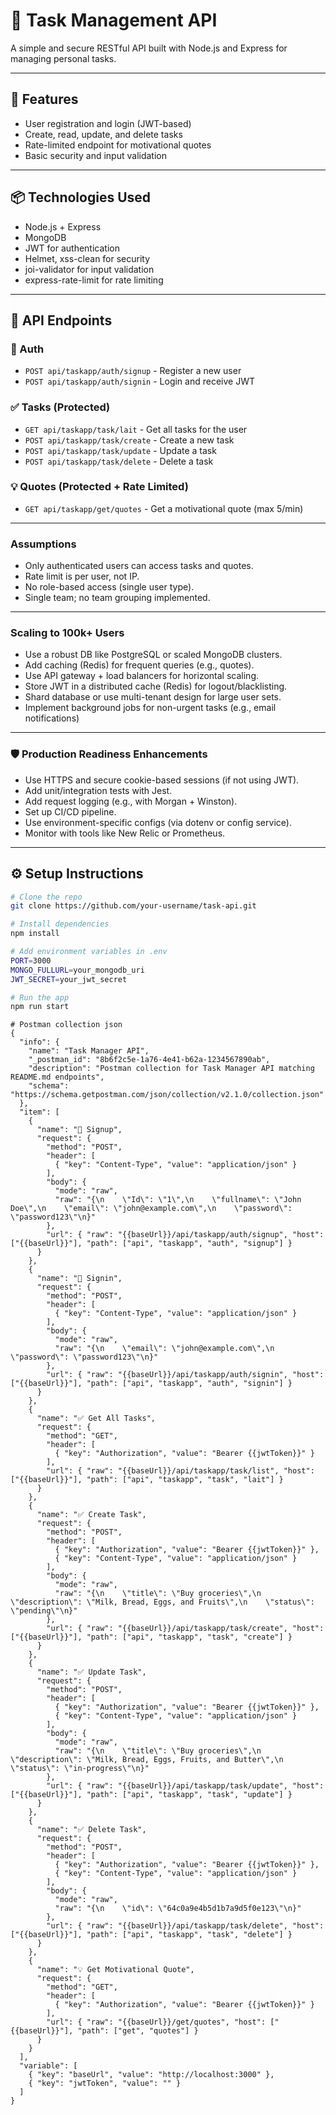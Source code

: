 # 📝 Task Management API

A simple and secure RESTful API built with Node.js and Express for managing personal tasks.

---

## 🚀 Features

- User registration and login (JWT-based)
- Create, read, update, and delete tasks
- Rate-limited endpoint for motivational quotes
- Basic security and input validation

---

## 📦 Technologies Used

- Node.js + Express
- MongoDB
- JWT for authentication
- Helmet, xss-clean for security
- joi-validator for input validation
- express-rate-limit for rate limiting

---

## 📁 API Endpoints

### 🔐 Auth
- `POST api/taskapp/auth/signup` - Register a new user
- `POST api/taskapp/auth/signin` - Login and receive JWT

### ✅ Tasks (Protected)
- `GET api/taskapp/task/lait` - Get all tasks for the user
- `POST api/taskapp/task/create` - Create a new task
- `POST api/taskapp/task/update` - Update a task
- `POST api/taskapp/task/delete` - Delete a task

### 💡 Quotes (Protected + Rate Limited)
- `GET api/taskapp/get/quotes` - Get a motivational quote (max 5/min)

---
### Assumptions
- Only authenticated users can access tasks and quotes.
- Rate limit is per user, not IP.
- No role-based access (single user type).
- Single team; no team grouping implemented.

---

### Scaling to 100k+ Users
- Use a robust DB like PostgreSQL or scaled MongoDB clusters.
- Add caching (Redis) for frequent queries (e.g., quotes).
- Use API gateway + load balancers for horizontal scaling.
- Store JWT in a distributed cache (Redis) for logout/blacklisting.
- Shard database or use multi-tenant design for large user sets.
- Implement background jobs for non-urgent tasks (e.g., email notifications)

---

### 🛡️ Production Readiness Enhancements
- Use HTTPS and secure cookie-based sessions (if not using JWT).
- Add unit/integration tests with Jest.
- Add request logging (e.g., with Morgan + Winston).
- Set up CI/CD pipeline.
- Use environment-specific configs (via dotenv or config service).
- Monitor with tools like New Relic or Prometheus.

---

## ⚙️ Setup Instructions

```bash
# Clone the repo
git clone https://github.com/your-username/task-api.git

# Install dependencies
npm install

# Add environment variables in .env
PORT=3000
MONGO_FULLURL=your_mongodb_uri
JWT_SECRET=your_jwt_secret

# Run the app
npm run start

```
```
# Postman collection json
{
  "info": {
    "name": "Task Manager API",
    "_postman_id": "8b6f2c5e-1a76-4e41-b62a-1234567890ab",
    "description": "Postman collection for Task Manager API matching README.md endpoints",
    "schema": "https://schema.getpostman.com/json/collection/v2.1.0/collection.json"
  },
  "item": [
    {
      "name": "🔐 Signup",
      "request": {
        "method": "POST",
        "header": [
          { "key": "Content-Type", "value": "application/json" }
        ],
        "body": {
          "mode": "raw",
          "raw": "{\n    \"Id\": \"1\",\n    \"fullname\": \"John Doe\",\n    \"email\": \"john@example.com\",\n    \"password\": \"password123\"\n}"
        },
        "url": { "raw": "{{baseUrl}}/api/taskapp/auth/signup", "host": ["{{baseUrl}}"], "path": ["api", "taskapp", "auth", "signup"] }
      }
    },
    {
      "name": "🔐 Signin",
      "request": {
        "method": "POST",
        "header": [
          { "key": "Content-Type", "value": "application/json" }
        ],
        "body": {
          "mode": "raw",
          "raw": "{\n    \"email\": \"john@example.com\",\n    \"password\": \"password123\"\n}"
        },
        "url": { "raw": "{{baseUrl}}/api/taskapp/auth/signin", "host": ["{{baseUrl}}"], "path": ["api", "taskapp", "auth", "signin"] }
      }
    },
    {
      "name": "✅ Get All Tasks",
      "request": {
        "method": "GET",
        "header": [
          { "key": "Authorization", "value": "Bearer {{jwtToken}}" }
        ],
        "url": { "raw": "{{baseUrl}}/api/taskapp/task/list", "host": ["{{baseUrl}}"], "path": ["api", "taskapp", "task", "lait"] }
      }
    },
    {
      "name": "✅ Create Task",
      "request": {
        "method": "POST",
        "header": [
          { "key": "Authorization", "value": "Bearer {{jwtToken}}" },
          { "key": "Content-Type", "value": "application/json" }
        ],
        "body": {
          "mode": "raw",
          "raw": "{\n    \"title\": \"Buy groceries\",\n    \"description\": \"Milk, Bread, Eggs, and Fruits\",\n    \"status\": \"pending\"\n}"
        },
        "url": { "raw": "{{baseUrl}}/api/taskapp/task/create", "host": ["{{baseUrl}}"], "path": ["api", "taskapp", "task", "create"] }
      }
    },
    {
      "name": "✅ Update Task",
      "request": {
        "method": "POST",
        "header": [
          { "key": "Authorization", "value": "Bearer {{jwtToken}}" },
          { "key": "Content-Type", "value": "application/json" }
        ],
        "body": {
          "mode": "raw",
          "raw": "{\n    \"title\": \"Buy groceries\",\n    \"description\": \"Milk, Bread, Eggs, Fruits, and Butter\",\n    \"status\": \"in-progress\"\n}"
        },
        "url": { "raw": "{{baseUrl}}/api/taskapp/task/update", "host": ["{{baseUrl}}"], "path": ["api", "taskapp", "task", "update"] }
      }
    },
    {
      "name": "✅ Delete Task",
      "request": {
        "method": "POST",
        "header": [
          { "key": "Authorization", "value": "Bearer {{jwtToken}}" },
          { "key": "Content-Type", "value": "application/json" }
        ],
        "body": {
          "mode": "raw",
          "raw": "{\n    \"id\": \"64c0a9e4b5d1b7a9d5f0e123\"\n}"
        },
        "url": { "raw": "{{baseUrl}}/api/taskapp/task/delete", "host": ["{{baseUrl}}"], "path": ["api", "taskapp", "task", "delete"] }
      }
    },
    {
      "name": "💡 Get Motivational Quote",
      "request": {
        "method": "GET",
        "header": [
          { "key": "Authorization", "value": "Bearer {{jwtToken}}" }
        ],
        "url": { "raw": "{{baseUrl}}/get/quotes", "host": ["{{baseUrl}}"], "path": ["get", "quotes"] }
      }
    }
  ],
  "variable": [
    { "key": "baseUrl", "value": "http://localhost:3000" },
    { "key": "jwtToken", "value": "" }
  ]
}

```
